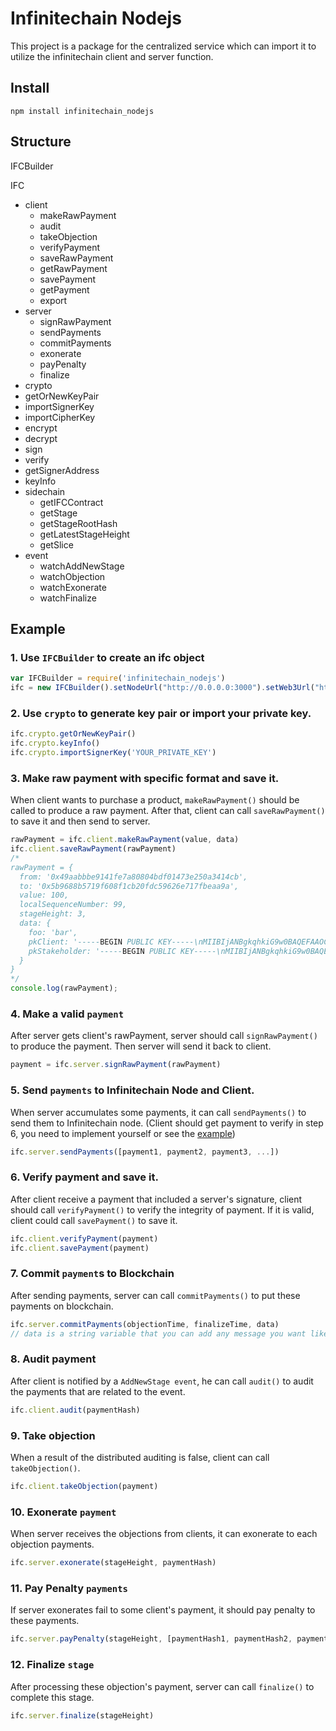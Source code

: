 # Infinitechain Nodejs

This project is a package for the centralized service which can import it to utilize the infinitechain client and server function.

## Install
```
npm install infinitechain_nodejs
```
## Structure
IFCBuilder

IFC
- client
  - makeRawPayment
  - audit
  - takeObjection
  - verifyPayment
  - saveRawPayment
  - getRawPayment
  - savePayment
  - getPayment
  - export
- server
  - signRawPayment
  - sendPayments
  - commitPayments
  - exonerate
  - payPenalty
  - finalize
- crypto
 - getOrNewKeyPair
  - importSignerKey
  - importCipherKey
  - encrypt
  - decrypt
  - sign
  - verify
  - getSignerAddress
  - keyInfo
- sidechain
  - getIFCContract
  - getStage
  - getStageRootHash
  - getLatestStageHeight
  - getSlice
- event
  - watchAddNewStage
  - watchObjection
  - watchExonerate
  - watchFinalize

## Example
### 1. Use `IFCBuilder` to create an ifc object
```javascript
var IFCBuilder = require('infinitechain_nodejs')
ifc = new IFCBuilder().setNodeUrl("http://0.0.0.0:3000").setWeb3Url("http://0.0.0.0:8545").build()
```
### 2. Use `crypto` to generate key pair or import your private key.
```javascript
ifc.crypto.getOrNewKeyPair()
ifc.crypto.keyInfo()
ifc.crypto.importSignerKey('YOUR_PRIVATE_KEY')
```
### 3. Make raw payment with specific format and save it.
When client wants to purchase a product, `makeRawPayment()` should be called to produce a raw payment. After that, client can call `saveRawPayment()` to save it and then send to server.
```javascript
rawPayment = ifc.client.makeRawPayment(value, data)
ifc.client.saveRawPayment(rawPayment)
/* 
rawPayment = {
  from: '0x49aabbbe9141fe7a80804bdf01473e250a3414cb',
  to: '0x5b9688b5719f608f1cb20fdc59626e717fbeaa9a',
  value: 100,
  localSequenceNumber: 99,
  stageHeight: 3,
  data: {
    foo: 'bar',
    pkClient: '-----BEGIN PUBLIC KEY-----\nMIIBIjANBgkqhkiG9w0BAQEFAAOCAQ8AMIIBCgKCAQEA5SxAR4lIyHg3vF/DbWKq\nZfedueCC6TpSMmD3LMZ2vhvI8cO1ydmDRTngJlgiKCcQFGGRcDqI5vxBfE4vdCy/\nDFw1zTiT9pPLUWGZNT4YxlcdFUJ26b4YqRHUk8Tfg4YNSUTaNKaj2VKj3NyLrchN\neunMWeLj+QlfdjV5zUkOy9pbMj0co1gDAK85jnO8NJupycWyA/ezfpaoTfJj2Ijd\n2b0+nCWCdWw8oWBJH9uXhCetbTI2QjYYOXj77aICrr2OUH4OkiZMoiIXAIV0D+P9\nysa6hgFzv5xAlO39mOnnu4wRoYJIIaHZyvNMVkdt4ZavZPuTuAQIPODy8/n19QWq\nRQIDAQAB\n-----END PUBLIC KEY-----',
    pkStakeholder: '-----BEGIN PUBLIC KEY-----\nMIIBIjANBgkqhkiG9w0BAQEFAAOCAQ8AMIIBCgKCAQEAiQgP8iTDok0b1JSIPmbE\nzCKSphTfHm57Mu3LIgz9PD3vfcVW43sqAMOkelRijqmUpNLW0OBYzNIgH7sIIrhG\n89zXxXG/s4ewrbcbJn8XhotFoJQFLzBFovgYv34v3ZYmlCZsApWAtXkxWveq54FJ\nsQFrUWA+J/FNkp4uqu2Ekenn8OnuYYn25LdZPiUugOPMrALk4hS6nDSBmfVSPPka\nDilawdZwjkQGH9uu8pOFYG+oT1q9MYahrkmRzY05Q4zHOhB8HPzsbz0HpuwanXga\n/HqEmvBn0EJs+SrkZZmyZ6bjz1Izx8Io67HEje9JUeV6qDLE/ZQ/PXoRLnqg3Yqd\nIwIDAQAB\n-----END PUBLIC KEY-----'
  }
}
*/
console.log(rawPayment);
```
### 4. Make a valid `payment`
After server gets client's rawPayment, server should call `signRawPayment()` to produce the payment. Then server will send it back to client.
```javascript
payment = ifc.server.signRawPayment(rawPayment)
```
### 5. Send `payments` to Infinitechain Node and Client.
When server accumulates some payments, it can call `sendPayments()` to send them to Infinitechain node.
(Client should get payment to verify in step 6, you need to implement yourself or see the [example](https://github.com/TideiSunTaipei/infinitechain_nodejs_demo/blob/master/server.js#L21))
```javascript
ifc.server.sendPayments([payment1, payment2, payment3, ...])
```
### 6. Verify payment and save it.
After client receive a payment that included a server's signature, client should call `verifyPayment()` to verify the integrity of payment. If it is valid, client could call `savePayment()` to save it.
```javascript
ifc.client.verifyPayment(payment)
ifc.client.savePayment(payment)
```
### 7. Commit `payment`s to Blockchain
After sending payments, server can call `commitPayments()` to put these payments on blockchain.
```javascript
ifc.server.commitPayments(objectionTime, finalizeTime, data)
// data is a string variable that you can add any message you want like bitcoin's op_return.
```
### 8. Audit payment
After client is notified by a `AddNewStage event`, he can call `audit()` to audit the payments that are related to the event.
```javascript
ifc.client.audit(paymentHash)
```
### 9. Take objection
When a result of the distributed auditing is false, client can call `takeObjection()`.
```javascript
ifc.client.takeObjection(payment)
```
### 10. Exonerate `payment`
When server receives the objections from clients, it can exonerate to each objection payments.
```javascript
ifc.server.exonerate(stageHeight, paymentHash)
```
### 11. Pay Penalty `payments`
If server exonerates fail to some client's payment, it should pay penalty to these payments.
```javascript
ifc.server.payPenalty(stageHeight, [paymentHash1, paymentHash2, paymentHash3, ...])
```
### 12. Finalize `stage`
After processing these objection's payment, server can call `finalize()` to complete this stage.
```javascript
ifc.server.finalize(stageHeight)
```
